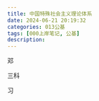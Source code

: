 ```yaml
---
title: 中国特殊社会主义理论体系
date: 2024-06-21 20:19:32
categories: 013公基
tags: [000上岸笔记, 公基]
description: 
---
```

邓

三科

习

